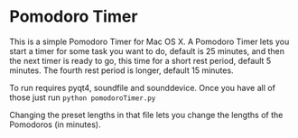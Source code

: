Pomodoro Timer
====================
This is a simple Pomodoro Timer for Mac OS X. A Pomodoro Timer lets you start a
timer for some task you want to do, default is 25 minutes, and then the next
timer is ready to go, this time for a short rest period, default 5 minutes.  The
fourth rest period is longer, default 15 minutes.




To run requires pyqt4, soundfile and sounddevice. Once you have all of those
just run 
```python pomodoroTimer.py```

Changing the preset lengths in that file lets you change the lengths of the
Pomodoros (in minutes).
